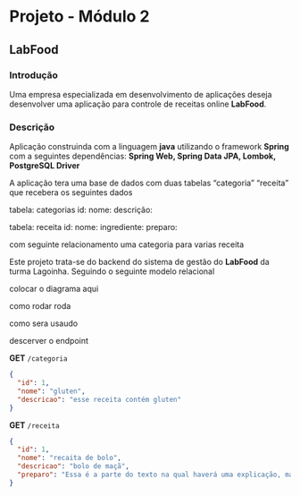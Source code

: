 # Projeto  - Módulo 2
## LabFood
### Introdução

Uma empresa especializada em desenvolvimento de aplicações deseja desenvolver
uma aplicação para controle de receitas online **LabFood**.

### Descrição
Aplicação construinda com a linguagem **java** utilizando o framework **Spring**
com a seguintes dependências: **Spring Web, Spring Data JPA, Lombok, PostgreSQL Driver**

A aplicação tera uma base de dados com duas tabelas “categoria” “receita”
que recebera os seguintes dados

tabela: categorias
id:
nome:
descrição:

tabela: receita
id:
nome:
ingrediente:
preparo:

com seguinte relacionamento uma categoria para varias receita


Este projeto trata-se do backend do sistema de gestão do
**LabFood** da turma Lagoinha. Seguindo o seguinte modelo relacional

colocar o diagrama aqui

como rodar roda

como sera usaudo

descerver o endpoint

**GET** `/categoria`
```JSON
{
  "id": 1,
  "nome": "gluten",
  "descricao": "esse receita contém gluten"
}
```
**GET** `/receita`
```JSON
{
  "id": 1,
  "nome": "recaita de bolo",
  "descricao": "bolo de maçã",
  "preparo": "Essa é a parte do texto na qual haverá uma explicação, mais detalhada possível, sobre como a receita deve ser executada"
}
```

